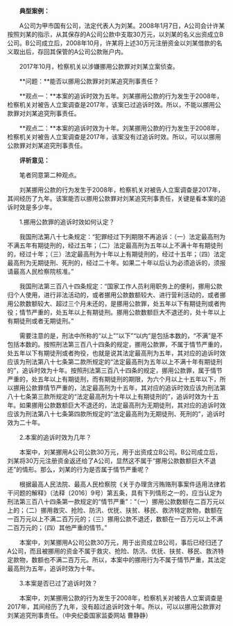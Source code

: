 　　**典型案例：**

　　A公司为甲市国有公司，法定代表人为刘某。2008年1月7日，A公司会计许某按照刘某的指示，从其保存的A公司公款中支取30万元，以刘某的名义出资成立B公司。B公司成立后，2008年10月，许某将上述30万元注册资金以刘某借款的名义取出后，存回其保管的A公司公款账户内。

　　2017年10月，检察机关以涉嫌挪用公款罪对刘某立案侦查。

　　**问题：**能否以挪用公款罪对刘某追究刑事责任？

　　**观点一：**本案的追诉时效为五年。刘某挪用公款的行为发生于2008年，检察机关对被告人立案调查是2017年，该案已过追诉时效。所以，不能以挪用公款罪对刘某追究刑事责任。

　　**观点二：**本案的追诉时效为十年。刘某挪用公款的行为发生于2008年，检察机关对被告人立案调查是2017年，该案没有过追诉时效。所以，可以以挪用公款罪对刘某追究刑事责任。

　　**评析意见：**

　　笔者同意第二种观点。

　　刘某挪用公款的行为发生于2008年，检察机关对被告人立案调查是2017年，其间经历了九年。该案能否以挪用公款罪对刘某追究刑事责任，关键是看本案的追诉时效是多少年。

　　1.挪用公款罪的追诉时效如何认定？

　　我国刑法第八十七条规定：“犯罪经过下列期限不再追诉：（一）法定最高刑为不满五年有期徒刑的，经过五年；（二）法定最高刑为五年以上不满十年有期徒刑的，经过十年；（三）法定最高刑为十年以上有期徒刑的，经过十五年；（四）法定最高刑为无期徒刑、死刑的，经过二十年。如果二十年以后认为必须追诉的，须报请最高人民检察院核准。”

　　我国刑法第三百八十四条规定：“国家工作人员利用职务上的便利，挪用公款归个人使用，进行非法活动的，或者挪用公款数额较大、进行营利活动的，或者挪用公款数额较大、超过三个月未还的，是挪用公款罪，处五年以下有期徒刑或者拘役；情节严重的，处五年以上有期徒刑。挪用公款数额巨大不退还的，处十年以上有期徒刑或者无期徒刑。”

　　需要注意的是，刑法中所称的“以上”“以下”“以内”是包括本数的，“不满”是不包括本数的。按照刑法第三百八十四条的规定，挪用公款罪，不属于情节严重的，处五年以下有期徒刑或者拘役，也就是说其法定最高刑为五年，其对应的追诉时效应该为刑法第八十七条第二款所规定的“法定最高刑为五年以上不满十年有期徒刑的”，追诉时效为十年。按照刑法第三百八十四条的规定，挪用公款罪，属于情节严重的，处五年以上有期徒刑，而有期徒刑的期限，为六个月以上十五年以下，所以挪用公款罪情节严重的，法定最高刑为十五年，其对应的追诉时效应该为刑法第八十七条第三款所规定的“法定最高刑为十年以上有期徒刑的”，追诉时效为十五年。如果挪用公款数额巨大不退还的，法定最高刑为无期徒刑，其对应的追诉时效应该为刑法第八十七条第四款所规定的“法定最高刑为无期徒刑、死刑的”，追诉时效为二十年。

　　2.本案的追诉时效为几年？

　　本案中，刘某挪用A公司公款30万元，用于出资成立B公司。B公司成立后，刘某将30万元注册资金返还给了A公司，显然这不属于“挪用公款数额巨大不退还”的情形。那么，刘某的行为是否属于情节严重呢？

　　根据最高人民法院、最高人民检察院《关于办理贪污贿赂刑事案件适用法律若干问题的解释》（法释〔2016〕9号）第五条，具有下列情形之一的，应当认定为刑法第三百八十四条第一款规定的“情节严重”：“（一）挪用公款数额在二百万元以上的；（二）挪用救灾、抢险、防汛、优抚、扶贫、移民、救济特定款物，数额在一百万元以上不满二百万元的；（三）挪用公款不退还，数额在一百万元以上不满二百万元的；（四）其他严重的情节。”

　　本案中，刘某挪用A公司公款30万元，用于出资成立B公司，事后已经归还了A公司，而且被挪用的资金不属于救灾、抢险、防汛、优抚、扶贫、移民、救济特定款物，数额也不满二百万元。所以，本案中的挪用行为不属于情节严重，其法定最高刑为五年，追诉时效为十年。

　　3.本案是否已过了追诉时效？

　　本案中，刘某挪用公款的行为发生于2008年，检察机关对被告人立案调查是2017年，其间经历了九年，没有超过追诉时效十年。所以，可以以挪用公款罪对刘某追究刑事责任。（中央纪委国家监委网站 曹静静）